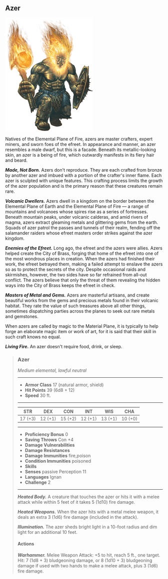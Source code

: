 ## Azer
![](Azer.png)

Natives of the Elemental Plane of Fire, azers are master crafters, expert miners, and sworn foes of the efreet. In appearance and manner, an azer resembles a male dwarf, but this is a facade. Beneath its metallic-looking skin, an azer is a being of fire, which outwardly manifests in its fiery hair and beard.

***Made, Not Born.*** Azers don't reproduce. They are each crafted from bronze by another azer and imbued with a portion of the crafter's inner flame. Each azer is sculpted with unique features. This crafting process limits the growth of the azer population and is the primary reason that these creatures remain rare.

***Volcanic Dwellers.*** Azers dwell in a kingdom on the border between the Elemental Plane of Earth and the Elemental Plane of Fire — a range of mountains and volcanoes whose spires rise as a series of fortresses. Beneath mountain peaks, under volcanic calderas, and amid rivers of magma, azers extract gleaming metals and glittering gems from the earth. Squads of azer patrol the passes and tunnels of their realm, fending off the salamander raiders whose efreet masters order strikes against the azer kingdom.

***Enemies of the Efreet.*** Long ago, the efreet and the azers were allies. Azers helped create the City of Brass, forging that home of the efreet into one of the most wondrous places in creation. When the azers had finished their work, the efreet betrayed them, making a failed attempt to enslave the azers so as to protect the secrets of the city. Despite occasional raids and skirmishes, however, the two sides have so far refrained from all-out conflict. The azers believe that only the threat of them revealing the hidden ways into the City of Brass keeps the efreet in check.

***Masters of Metal and Gems.*** Azers are masterful artisans, and create beautiful works from the gems and precious metals found in their volcanic habitat. They rate the value of such treasures above all other things, sometimes dispatching parties across the planes to seek out rare metals and gemstones.

When azers are called by magic to the Material Plane, it is typically to help forge an elaborate magic item or work of art, for it is said that their skill in such craft knows no equal.

***Living Fire.*** An azer doesn't require food, drink, or sleep.

>### Azer
>*Medium elemental, lawful neutral*
>___
>- **Armor Class** 17 (natural armor, shield)
>- **Hit Points** 39 (6d8 + 12)
>- **Speed** 30 ft.
>___
>|**STR**|**DEX**|**CON**|**INT**|**WIS**|**CHA**|
>|:---:|:---:|:---:|:---:|:---:|:---:|
>|17 (+3)|12 (+1)|15 (+2)|12 (+1)|13 (+1)|10 (+0)|
>
>___
>- **Proficiency Bonus** 0
>- **Saving Throws** Con +4
>- **Damage Vulnerabilities** 
>- **Damage Resistances** 
>- **Damage Immunities** fire,poison
>- **Condition Immunities** poisoned
>- **Skills** 
>- **Senses** passive Perception 11
>- **Languages** Ignan
>- **Challenge** 2
>___
>***Heated Body.*** A creature that touches the azer or hits it with a melee attack while within 5 feet of it takes 5 (1d10) fire damage.
>
>***Heated Weapons.*** When the azer hits with a metal melee weapon, it deals an extra 3 (1d6) fire damage (included in the attack).
>
>***Illumination.*** The azer sheds bright light in a 10-foot radius and dim light for an additional 10 feet.
>
>#### Actions
>***Warhammer.*** Melee Weapon Attack: +5 to hit, reach 5 ft., one target. Hit: 7 (1d8 + 3) bludgeoning damage, or 8 (1d10 + 3) bludgeoning damage if used with two hands to make a melee attack, plus 3 (1d6) fire damage.
>
